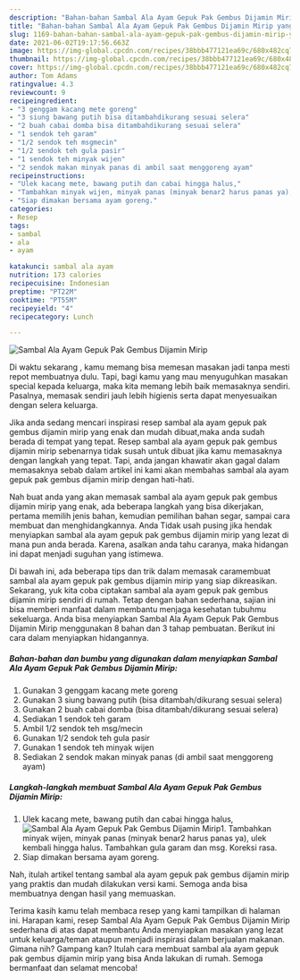 ```yaml
---
description: "Bahan-bahan Sambal Ala Ayam Gepuk Pak Gembus Dijamin Mirip yang lezat dan Mudah Dibuat"
title: "Bahan-bahan Sambal Ala Ayam Gepuk Pak Gembus Dijamin Mirip yang lezat dan Mudah Dibuat"
slug: 1169-bahan-bahan-sambal-ala-ayam-gepuk-pak-gembus-dijamin-mirip-yang-lezat-dan-mudah-dibuat
date: 2021-06-02T19:17:56.663Z
image: https://img-global.cpcdn.com/recipes/38bbb477121ea69c/680x482cq70/sambal-ala-ayam-gepuk-pak-gembus-dijamin-mirip-foto-resep-utama.jpg
thumbnail: https://img-global.cpcdn.com/recipes/38bbb477121ea69c/680x482cq70/sambal-ala-ayam-gepuk-pak-gembus-dijamin-mirip-foto-resep-utama.jpg
cover: https://img-global.cpcdn.com/recipes/38bbb477121ea69c/680x482cq70/sambal-ala-ayam-gepuk-pak-gembus-dijamin-mirip-foto-resep-utama.jpg
author: Tom Adams
ratingvalue: 4.3
reviewcount: 9
recipeingredient:
- "3 genggam kacang mete goreng"
- "3 siung bawang putih bisa ditambahdikurang sesuai selera"
- "2 buah cabai domba bisa ditambahdikurang sesuai selera"
- "1 sendok teh garam"
- "1/2 sendok teh msgmecin"
- "1/2 sendok teh gula pasir"
- "1 sendok teh minyak wijen"
- "2 sendok makan minyak panas di ambil saat menggoreng ayam"
recipeinstructions:
- "Ulek kacang mete, bawang putih dan cabai hingga halus,"
- "Tambahkan minyak wijen, minyak panas (minyak benar2 harus panas ya), ulek kembali hingga halus. Tambahkan gula garam dan msg. Koreksi rasa."
- "Siap dimakan bersama ayam goreng."
categories:
- Resep
tags:
- sambal
- ala
- ayam

katakunci: sambal ala ayam 
nutrition: 173 calories
recipecuisine: Indonesian
preptime: "PT22M"
cooktime: "PT55M"
recipeyield: "4"
recipecategory: Lunch

---
```



![Sambal Ala Ayam Gepuk Pak Gembus Dijamin Mirip](https://img-global.cpcdn.com/recipes/38bbb477121ea69c/680x482cq70/sambal-ala-ayam-gepuk-pak-gembus-dijamin-mirip-foto-resep-utama.jpg)

Di waktu  sekarang , kamu memang bisa memesan masakan jadi tanpa mesti repot membuatnya dulu. Tapi, bagi kamu yang mau menyuguhkan masakan special kepada keluarga, maka kita memang lebih baik memasaknya sendiri. Pasalnya, memasak sendiri jauh lebih higienis serta dapat menyesuaikan dengan selera keluarga.

Jika anda sedang mencari inspirasi resep sambal ala ayam gepuk pak gembus dijamin mirip yang enak dan mudah dibuat,maka anda sudah berada di tempat yang tepat. Resep sambal ala ayam gepuk pak gembus dijamin mirip  sebenarnya tidak susah untuk dibuat jika kamu memasaknya dengan langkah yang tepat. Tapi, anda jangan khawatir akan gagal dalam memasaknya 
sebab dalam artikel ini kami akan membahas sambal ala ayam gepuk pak gembus dijamin mirip dengan hati-hati.  



Nah buat anda yang akan memasak sambal ala ayam gepuk pak gembus dijamin mirip yang enak, ada beberapa langkah yang bisa dikerjakan, pertama memilih jenis bahan, kemudian pemilihan bahan segar, sampai cara membuat dan menghidangkannya. Anda Tidak usah pusing jika hendak menyiapkan sambal ala ayam gepuk pak gembus dijamin mirip yang lezat di mana pun anda berada. Karena, asalkan anda  tahu caranya, maka hidangan ini dapat menjadi suguhan yang istimewa.

Di bawah ini, ada beberapa tips dan trik dalam memasak caramembuat sambal ala ayam gepuk pak gembus dijamin mirip yang siap dikreasikan. Sekarang, yuk kita coba ciptakan sambal ala ayam gepuk pak gembus dijamin mirip sendiri di rumah. Tetap dengan bahan sederhana, sajian ini bisa memberi manfaat dalam membantu menjaga kesehatan tubuhmu sekeluarga. Anda bisa menyiapkan Sambal Ala Ayam Gepuk Pak Gembus Dijamin Mirip menggunakan 8 bahan dan 3 tahap pembuatan. Berikut ini cara dalam menyiapkan hidangannya.

<!--inarticleads1-->

##### Bahan-bahan dan bumbu yang digunakan dalam menyiapkan Sambal Ala Ayam Gepuk Pak Gembus Dijamin Mirip:

1. Gunakan 3 genggam kacang mete goreng
1. Gunakan 3 siung bawang putih (bisa ditambah/dikurang sesuai selera)
1. Gunakan 2 buah cabai domba (bisa ditambah/dikurang sesuai selera)
1. Sediakan 1 sendok teh garam
1. Ambil 1/2 sendok teh msg/mecin
1. Gunakan 1/2 sendok teh gula pasir
1. Gunakan 1 sendok teh minyak wijen
1. Sediakan 2 sendok makan minyak panas (di ambil saat menggoreng ayam)




<!--inarticleads2-->

##### Langkah-langkah membuat Sambal Ala Ayam Gepuk Pak Gembus Dijamin Mirip:

1. Ulek kacang mete, bawang putih dan cabai hingga halus,
<img src="https://img-global.cpcdn.com/steps/648f72e460b66d71/160x128cq70/sambal-ala-ayam-gepuk-pak-gembus-dijamin-mirip-langkah-memasak-1-foto.jpg" alt="Sambal Ala Ayam Gepuk Pak Gembus Dijamin Mirip">1. Tambahkan minyak wijen, minyak panas (minyak benar2 harus panas ya), ulek kembali hingga halus. Tambahkan gula garam dan msg. Koreksi rasa.
1. Siap dimakan bersama ayam goreng.




Nah, itulah artikel tentang  sambal ala ayam gepuk pak gembus dijamin mirip  yang praktis dan mudah dilakukan versi kami. Semoga anda bisa membuatnya dengan hasil yang memuaskan. 

Terima kasih kamu telah membaca resep yang kami tampilkan di halaman ini. Harapan kami, resep  Sambal Ala Ayam Gepuk Pak Gembus Dijamin Mirip sederhana di atas dapat membantu Anda menyiapkan masakan yang lezat untuk keluarga/teman ataupun menjadi inspirasi dalam berjualan makanan. Gimana nih? Gampang kan? Itulah cara membuat sambal ala ayam gepuk pak gembus dijamin mirip yang bisa Anda lakukan di rumah. Semoga bermanfaat dan selamat mencoba!

